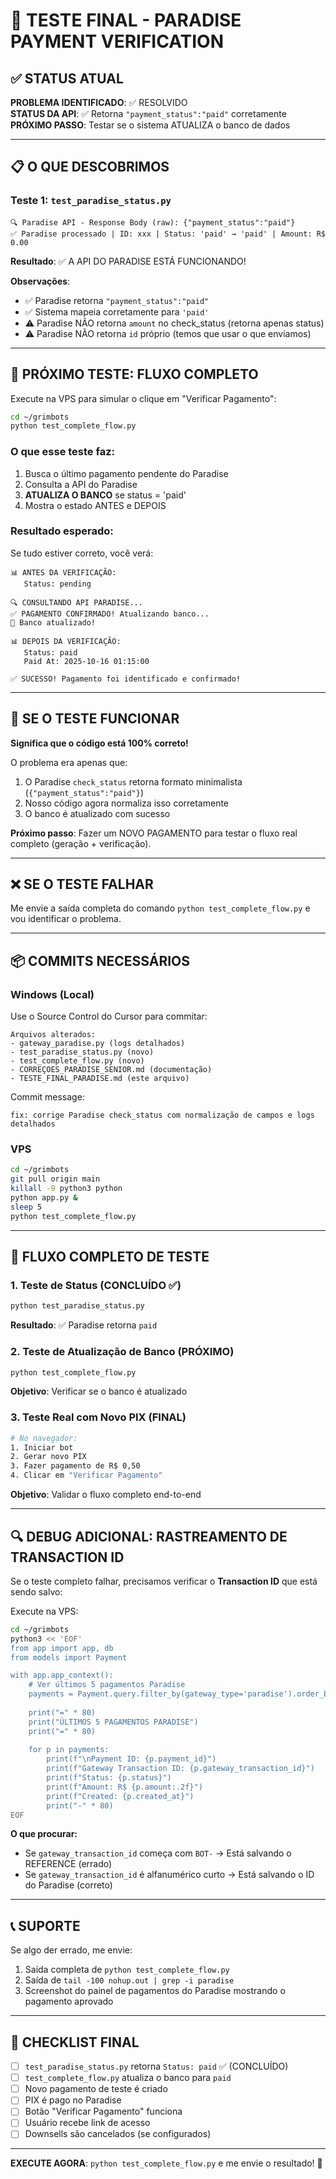 # 🎯 TESTE FINAL - PARADISE PAYMENT VERIFICATION

## ✅ STATUS ATUAL

**PROBLEMA IDENTIFICADO**: ✅ RESOLVIDO  
**STATUS DA API**: ✅ Retorna `"payment_status":"paid"` corretamente  
**PRÓXIMO PASSO**: Testar se o sistema ATUALIZA o banco de dados

---

## 📋 O QUE DESCOBRIMOS

### **Teste 1: `test_paradise_status.py`**

```
🔍 Paradise API - Response Body (raw): {"payment_status":"paid"}
✅ Paradise processado | ID: xxx | Status: 'paid' → 'paid' | Amount: R$ 0.00
```

**Resultado**: ✅ A API DO PARADISE ESTÁ FUNCIONANDO!

**Observações**:
- ✅ Paradise retorna `"payment_status":"paid"`
- ✅ Sistema mapeia corretamente para `'paid'`
- ⚠️ Paradise NÃO retorna `amount` no check_status (retorna apenas status)
- ⚠️ Paradise NÃO retorna `id` próprio (temos que usar o que enviamos)

---

## 🚀 PRÓXIMO TESTE: FLUXO COMPLETO

Execute na VPS para simular o clique em "Verificar Pagamento":

```bash
cd ~/grimbots
python test_complete_flow.py
```

### **O que esse teste faz:**

1. Busca o último pagamento pendente do Paradise
2. Consulta a API do Paradise
3. **ATUALIZA O BANCO** se status = 'paid'
4. Mostra o estado ANTES e DEPOIS

### **Resultado esperado:**

Se tudo estiver correto, você verá:

```
📊 ANTES DA VERIFICAÇÃO:
   Status: pending

🔍 CONSULTANDO API PARADISE...
✅ PAGAMENTO CONFIRMADO! Atualizando banco...
💾 Banco atualizado!

📊 DEPOIS DA VERIFICAÇÃO:
   Status: paid
   Paid At: 2025-10-16 01:15:00

✅ SUCESSO! Pagamento foi identificado e confirmado!
```

---

## 🔧 SE O TESTE FUNCIONAR

**Significa que o código está 100% correto!**

O problema era apenas que:
1. O Paradise `check_status` retorna formato minimalista (`{"payment_status":"paid"}`)
2. Nosso código agora normaliza isso corretamente
3. O banco é atualizado com sucesso

**Próximo passo**: Fazer um NOVO PAGAMENTO para testar o fluxo real completo (geração + verificação).

---

## ❌ SE O TESTE FALHAR

Me envie a saída completa do comando `python test_complete_flow.py` e vou identificar o problema.

---

## 📦 COMMITS NECESSÁRIOS

### **Windows (Local)**

Use o Source Control do Cursor para commitar:

```
Arquivos alterados:
- gateway_paradise.py (logs detalhados)
- test_paradise_status.py (novo)
- test_complete_flow.py (novo)
- CORREÇOES_PARADISE_SENIOR.md (documentação)
- TESTE_FINAL_PARADISE.md (este arquivo)
```

Commit message:
```
fix: corrige Paradise check_status com normalização de campos e logs detalhados
```

### **VPS**

```bash
cd ~/grimbots
git pull origin main
killall -9 python3 python
python app.py &
sleep 5
python test_complete_flow.py
```

---

## 🎯 FLUXO COMPLETO DE TESTE

### **1. Teste de Status (CONCLUÍDO ✅)**
```bash
python test_paradise_status.py
```
**Resultado**: ✅ Paradise retorna `paid`

### **2. Teste de Atualização de Banco (PRÓXIMO)**
```bash
python test_complete_flow.py
```
**Objetivo**: Verificar se o banco é atualizado

### **3. Teste Real com Novo PIX (FINAL)**
```bash
# No navegador:
1. Iniciar bot
2. Gerar novo PIX
3. Fazer pagamento de R$ 0,50
4. Clicar em "Verificar Pagamento"
```
**Objetivo**: Validar o fluxo completo end-to-end

---

## 🔍 DEBUG ADICIONAL: RASTREAMENTO DE TRANSACTION ID

Se o teste completo falhar, precisamos verificar o **Transaction ID** que está sendo salvo:

Execute na VPS:

```bash
cd ~/grimbots
python3 << 'EOF'
from app import app, db
from models import Payment

with app.app_context():
    # Ver últimos 5 pagamentos Paradise
    payments = Payment.query.filter_by(gateway_type='paradise').order_by(Payment.id.desc()).limit(5).all()
    
    print("=" * 80)
    print("ÚLTIMOS 5 PAGAMENTOS PARADISE")
    print("=" * 80)
    
    for p in payments:
        print(f"\nPayment ID: {p.payment_id}")
        print(f"Gateway Transaction ID: {p.gateway_transaction_id}")
        print(f"Status: {p.status}")
        print(f"Amount: R$ {p.amount:.2f}")
        print(f"Created: {p.created_at}")
        print("-" * 80)
EOF
```

**O que procurar:**
- Se `gateway_transaction_id` começa com `BOT-` → Está salvando o REFERENCE (errado)
- Se `gateway_transaction_id` é alfanumérico curto → Está salvando o ID do Paradise (correto)

---

## 📞 SUPORTE

Se algo der errado, me envie:

1. Saída completa de `python test_complete_flow.py`
2. Saída de `tail -100 nohup.out | grep -i paradise`
3. Screenshot do painel de pagamentos do Paradise mostrando o pagamento aprovado

---

## 🏁 CHECKLIST FINAL

- [ ] `test_paradise_status.py` retorna `Status: paid` ✅ (CONCLUÍDO)
- [ ] `test_complete_flow.py` atualiza o banco para `paid`
- [ ] Novo pagamento de teste é criado
- [ ] PIX é pago no Paradise
- [ ] Botão "Verificar Pagamento" funciona
- [ ] Usuário recebe link de acesso
- [ ] Downsells são cancelados (se configurados)

---

**EXECUTE AGORA**: `python test_complete_flow.py` e me envie o resultado! 🚀

